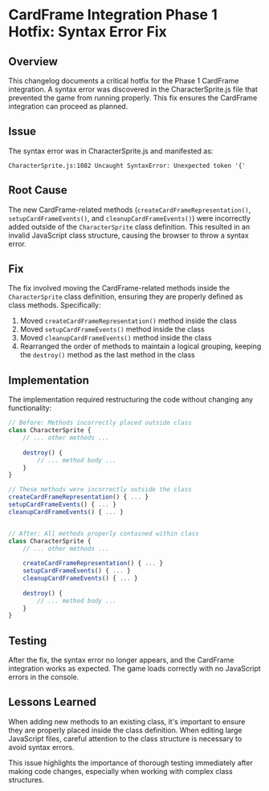 # CardFrame Integration Phase 1 Hotfix: Syntax Error Fix

## Overview
This changelog documents a critical hotfix for the Phase 1 CardFrame integration. A syntax error was discovered in the CharacterSprite.js file that prevented the game from running properly. This fix ensures the CardFrame integration can proceed as planned.

## Issue
The syntax error was in CharacterSprite.js and manifested as:
```
CharacterSprite.js:1082 Uncaught SyntaxError: Unexpected token '{'
```

## Root Cause
The new CardFrame-related methods (`createCardFrameRepresentation()`, `setupCardFrameEvents()`, and `cleanupCardFrameEvents()`) were incorrectly added outside of the `CharacterSprite` class definition. This resulted in an invalid JavaScript class structure, causing the browser to throw a syntax error.

## Fix
The fix involved moving the CardFrame-related methods inside the `CharacterSprite` class definition, ensuring they are properly defined as class methods. Specifically:

1. Moved `createCardFrameRepresentation()` method inside the class
2. Moved `setupCardFrameEvents()` method inside the class
3. Moved `cleanupCardFrameEvents()` method inside the class
4. Rearranged the order of methods to maintain a logical grouping, keeping the `destroy()` method as the last method in the class

## Implementation
The implementation required restructuring the code without changing any functionality:

```javascript
// Before: Methods incorrectly placed outside class
class CharacterSprite {
    // ... other methods ...
    
    destroy() {
        // ... method body ...
    }
}

// These methods were incorrectly outside the class
createCardFrameRepresentation() { ... }
setupCardFrameEvents() { ... }
cleanupCardFrameEvents() { ... }


// After: All methods properly contained within class
class CharacterSprite {
    // ... other methods ...
    
    createCardFrameRepresentation() { ... }
    setupCardFrameEvents() { ... }
    cleanupCardFrameEvents() { ... }
    
    destroy() {
        // ... method body ...
    }
}
```

## Testing
After the fix, the syntax error no longer appears, and the CardFrame integration works as expected. The game loads correctly with no JavaScript errors in the console.

## Lessons Learned
When adding new methods to an existing class, it's important to ensure they are properly placed inside the class definition. When editing large JavaScript files, careful attention to the class structure is necessary to avoid syntax errors.

This issue highlights the importance of thorough testing immediately after making code changes, especially when working with complex class structures.